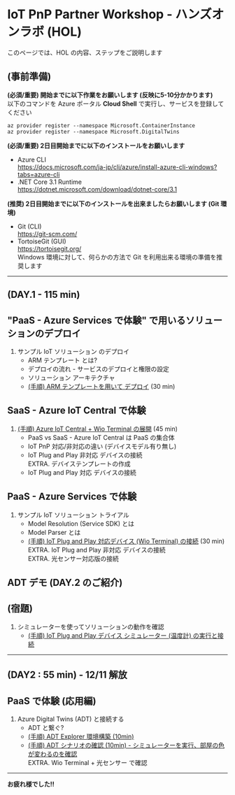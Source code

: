 # IoT PnP Partner Workshop - ハンズオンラボ (HOL)

このページでは、HOL の内容、ステップをご説明します

## (事前準備)
**(必須/重要) 開始までに以下作業をお願いします (反映に5-10分かかります)**  
以下のコマンドを Azure ポータル **Cloud Shell** で実行し、サービスを登録してください  
```
az provider register --namespace Microsoft.ContainerInstance  
az provider register --namespace Microsoft.DigitalTwins  
```

**(必須/重要) 2日目開始までに以下のインストールをお願いします**  

- Azure CLI  
https://docs.microsoft.com/ja-jp/cli/azure/install-azure-cli-windows?tabs=azure-cli
- .NET Core 3.1 Runtime  
https://dotnet.microsoft.com/download/dotnet-core/3.1

**(推奨) 2日目開始までに以下のインストールを出来ましたらお願いします (Git 環境)**  

- Git (CLI)    
https://git-scm.com/  
- TortoiseGit (GUI)  
https://tortoisegit.org/  
Windows 環境に対して、何らかの方法で Git を利用出来る環境の準備を推奨します  

***  

## (DAY.1 - 115 min)
## "PaaS - Azure Services で体験" で用いるソリューションのデプロイ  
1. サンプル IoT ソリューション のデプロイ
    - ARM テンプレート とは?  
    - デプロイの流れ - サービスのデプロイと権限の設定
    - ソリューション アーキテクチャ
    - [(手順) ARM テンプレートを用いて デプロイ](./deployment/) (30 min)

## SaaS - Azure IoT Central で体験  
1. [(手順) Azure IoT Central + Wio Terminal の展開](./wioterminal/) (45 min)  
    - PaaS vs SaaS - Azure IoT Central は PaaS の集合体  
    - IoT PnP 対応/非対応の違い (デバイスモデル有り無し)  
    - IoT Plug and Play 非対応 デバイスの接続  
        EXTRA. デバイステンプレートの作成
    - IoT Plug and Play 対応 デバイスの接続  

## PaaS - Azure Services で体験
1. サンプル IoT ソリューション トライアル
    - Model Resolution (Service SDK) とは  
    - Model Parser とは
    - [(手順) IoT Plug and Play 対応デバイス (Wio Terminal) の接続](./wioterminal/sample.md) (30 min)  
    EXTRA. IoT Plug and Play 非対応 デバイスの接続  
    EXTRA. 光センサー対応版の接続  

## ADT デモ (DAY.2 のご紹介)  

## (宿題)  
1. シミュレーターを使ってソリューションの動作を確認  
    - [(手順) IoT Plug and Play デバイス シミュレーター (温度計) の実行と接続](./simulator/)  

***  

## (DAY2 : 55 min) - **12/11 解放**  
## PaaS で体験 (応用編)
1. Azure Digital Twins (ADT) と接続する
    - ADT と繋ぐ?
    - [(手順) ADT Explorer 環境構築 (10min)](./adt/explorer.md)
    - [(手順) ADT シナリオの確認 (10min) - シミュレーターを実行、部屋の色が変わるのを確認](./adt/)  
    EXTRA. Wio Terminal + 光センサー で確認  

***
**お疲れ様でした!!**  
